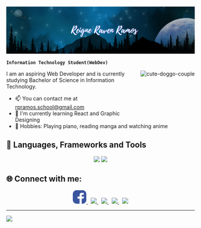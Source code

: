 <!--# 🌌 Reigne Raven Ramos-->
<p align="center" ><img align="center" src="https://github.com/ReigneRaven/ReigneRaven/blob/main/img/raven-readme-header.png" /></p>

**`Information Technology Student(WebDev)`** 

<img alt="cute-doggo-couple" align="right" width="auto" height="120" src="https://media.tenor.com/h67tbKxNTyAAAAAi/corgi-love.gif">

I am an aspiring Web Developer and is currently studying Bachelor of Science in Information Technology.

*   📫  You can contact me at [rpramos.school@gmail.com](mailto:rpramos.school@gmail.com)
*   🌱  I'm currently learning React and Graphic Designing
*   🎯  Hobbies: Playing piano, reading manga and watching anime

<h2>🧰 Languages, Frameworks and Tools</h2>

<p align="center">
  <!--<a href="https://skillicons.dev"></a>-->
    <img src="https://skillicons.dev/icons?i=java,js,git,react,vscode,visualstudio,androidstudio,eclipse" /> <!--</br>-->
    <img src="https://skillicons.dev/icons?i=html,css,mysql,mongodb,postman,bootstrap,figma,ps" />
</p>


<h2>🌐 Connect with me:</h2>

<p align="center">
 <a href="https://www.facebook.com/reigneraven.ramos/">
   <picture>
     <img alt="Facebook logo" src="https://github.com/ReigneRaven/ReigneRaven/blob/main/img/facebook.svg" height="36">
   </picture>
 </a>
 &nbsp;
  <a href="https://dev.to/reigneraven">
   <picture>
      <img src="https://skillicons.dev/icons?i=devto" height="37"/>
   </picture>
 </a>
  &nbsp;
 <a href="https://gitlab.com/ReigneRaven">
   <picture>
      <img src="https://skillicons.dev/icons?i=gitlab" height="36"/>
   </picture>
 </a>
  &nbsp;
 <a href="https://www.linkedin.com/in/reigneravenramos/">
   <picture>
      <img src="https://skillicons.dev/icons?i=linkedin" height="36"/>
   </picture>
 </a>
  &nbsp;
 <a href="https://www.instagram.com/rimuru_sama1004/">
   <picture>
      <img src="https://skillicons.dev/icons?i=instagram" height="36"/>
   </picture>
 </a>
</p>

<!--<p align="center">
 <a href="https://www.facebook.com/reigneraven.ramos/">
   <picture>
     <source media="(prefers-color-scheme: dark)" srcset="https://github.com/ReigneRaven/ReigneRaven/blob/main/img/facebook-light.svg">
     source media="(prefers-color-scheme: light)" srcset="https://github.com/ReigneRaven/ReigneRaven/blob/main/img/facebook-dark.svg">
     <img alt="Facebook logo" src="https://github.com/ReigneRaven/ReigneRaven/blob/main/img/facebook-dark.svg" height="35">
   </picture>
 </a>
 &nbsp;
 <a href="https://dev.to/reigneraven">
   <picture>
     <source media="(prefers-color-scheme: dark)" srcset="https://github.com/ReigneRaven/ReigneRaven/blob/main/img/dev-light.svg">
     <source media="(prefers-color-scheme: light)" srcset="https://github.com/ReigneRaven/ReigneRaven/blob/main/img/dev-dark.svg">
     <img alt="Dev logo" src="https://github.com/ReigneRaven/ReigneRaven/blob/main/img/dev-dark.svg" height="35">
   </picture>
 </a>
 &nbsp;
 <a href="https://gitlab.com/ReigneRaven">
   <picture>
     <source media="(prefers-color-scheme: dark)" srcset="https://github.com/ReigneRaven/ReigneRaven/blob/main/img/gitlab-light.svg">
     <source media="(prefers-color-scheme: light)" srcset="https://github.com/ReigneRaven/ReigneRaven/blob/main/img/gitlab-dark.svg">
     <img alt="Dev logo" src="https://github.com/ReigneRaven/ReigneRaven/blob/main/img/gitlab-dark.svg" height="35">
   </picture>
 </a>
 &nbsp;
 <a href="https://www.linkedin.com/in/reigneravenramos/">
   <picture>
     <source media="(prefers-color-scheme: dark)" srcset="https://github.com/ReigneRaven/ReigneRaven/blob/main/img/linkedin-light.svg">
     <source media="(prefers-color-scheme: light)" srcset="https://github.com/ReigneRaven/ReigneRaven/blob/main/img/linkedin-dark.svg">
     <img alt="Linkedin logo" src="https://github.com/ReigneRaven/ReigneRaven/blob/main/img/linkedin-dark.svg" height="35">
   </picture>
 </a>
 &nbsp;
 <a href="https://www.instagram.com/rimuru_sama1004/">
   <picture>
     <source media="(prefers-color-scheme: dark)" srcset="https://github.com/ReigneRaven/ReigneRaven/blob/main/img/instagram-light.svg">
     <source media="(prefers-color-scheme: light)" srcset="https://github.com/ReigneRaven/ReigneRaven/blob/main/img/instagram-dark.svg">
     <img alt="Instagram logo" src="https://github.com/ReigneRaven/ReigneRaven/blob/main/img/instagram-dark.svg" height="35">
   </picture>
 </a>
</p>-->

------------------------------
<p align="left">
    <a href="https://discord.com/users/1038482905753714779"><img src="https://lanyard.cnrad.dev/api/1038482905753714779?borderRadius=8px&hideDiscrim=true"/></a>
  <!--&nbsp; &nbsp;
    <img alt="cute-doggo-couple" width="auto" height="210" src="https://media.tenor.com/h67tbKxNTyAAAAAi/corgi-love.gif">-->
</p>

 <!--<img alt="doggo" width="auto" src="https://mir-s3-cdn-cf.behance.net/project_modules/1400/74731f76965389.5c7945b0cfcc3.gif">-->
